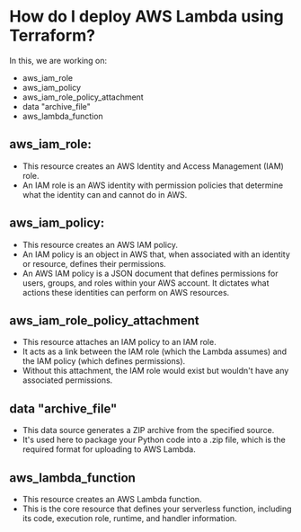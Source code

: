 # How do I deploy AWS Lambda using Terraform?

In this, we are working on:
- aws_iam_role
- aws_iam_policy
- aws_iam_role_policy_attachment
- data "archive_file" 
- aws_lambda_function


## aws_iam_role: 
- This resource creates an AWS Identity and Access Management (IAM) role.
- An IAM role is an AWS identity with permission policies that determine what the identity can and cannot do in AWS.

## aws_iam_policy:
- This resource creates an AWS IAM policy.
- An IAM policy is an object in AWS that, when associated with an identity or resource, defines their permissions.
- An AWS IAM policy is a JSON document that defines permissions for users, groups, and roles within your AWS account. It dictates what actions these identities can perform on AWS resources.

## aws_iam_role_policy_attachment
- This resource attaches an IAM policy to an IAM role.
- It acts as a link between the IAM role (which the Lambda assumes) and the IAM policy (which defines permissions).
- Without this attachment, the IAM role would exist but wouldn't have any associated permissions.

## data "archive_file"
- This data source generates a ZIP archive from the specified source. 
- It's used here to package your Python code into a .zip file, which is the required format for uploading to AWS Lambda. 

## aws_lambda_function
- This resource creates an AWS Lambda function. 
- This is the core resource that defines your serverless function, including its code, execution role, runtime, and handler information.
